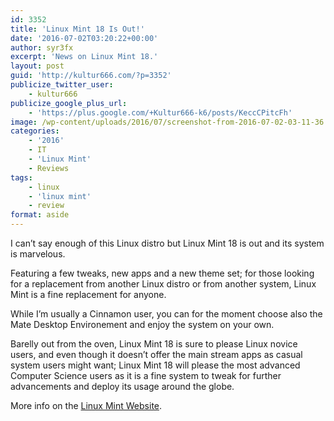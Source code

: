```yaml
---
id: 3352
title: 'Linux Mint 18 Is Out!'
date: '2016-07-02T03:20:22+00:00'
author: syr3fx
excerpt: 'News on Linux Mint 18.'
layout: post
guid: 'http://kultur666.com/?p=3352'
publicize_twitter_user:
    - kultur666
publicize_google_plus_url:
    - 'https://plus.google.com/+Kultur666-k6/posts/KeccCPitcFh'
image: /wp-content/uploads/2016/07/screenshot-from-2016-07-02-03-11-36.png
categories:
    - '2016'
    - IT
    - 'Linux Mint'
    - Reviews
tags:
    - linux
    - 'linux mint'
    - review
format: aside
---
```


I can’t say enough of this Linux distro but Linux Mint 18 is out and its system is marvelous.

Featuring a few tweaks, new apps and a new theme set; for those looking for a replacement from another Linux distro or from another system, Linux Mint is a fine replacement for anyone.

While I’m usually a Cinnamon user, you can for the moment choose also the Mate Desktop Environement and enjoy the system on your own.

Barelly out from the oven, Linux Mint 18 is sure to please Linux novice users, and even though it doesn’t offer the main stream apps as casual system users might want; Linux Mint 18 will please the most advanced Computer Science users as it is a fine system to tweak for further advancements and deploy its usage around the globe.

More info on the [Linux Mint Website](https://www.linuxmint.com/download.php).